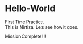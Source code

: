 # Hello-World
First Time Practice.  
This is Mirtiza.  Lets see how it goes.  

Mission Complete !!!
